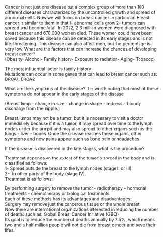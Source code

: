 Cancer is not just one disease but a complex group of more than 100 different diseases characterized by the uncontrolled growth and spread of abnormal cells. Now we will focus on breast cancer in particular. Breast cancer is similar to them in that 1- abnormal cells grow 2- tumors can spread and become fatal. In 2022, 2.3 million women were diagnosed with breast cancer and 670,000 women died. These women could have been saved because this disease can be detected in its early stages and is not life-threatening. This disease can also affect men, but the percentage is very low. What are the factors that can increase the chances of developing breast cancer?  
(Obesity- Alcohol- Family history- Exposure to radiation- Aging- Tobacco)

The most influential factor is family history  
Mutations can occur in some genes that can lead to breast cancer such as: BRCA1, BRCA2

What are the symptoms of the disease? It is worth noting that most of these symptoms do not appear in the early stages of the disease

(Breast lump \- change in size \- change in shape \- redness \- bloody discharge from the nipple.)

Breast lumps may not be a tumor, but it is necessary to visit a doctor immediately because if it is a tumor, it may spread over time to the lymph nodes under the armpit and may also spread to other organs such as the lungs \- liver \- bones. Once the disease reaches these organs, other symptoms and new pains appear such as bone pain or headaches

If the disease is discovered in the late stages, what is the procedure?

Treatment depends on the extent of the tumor's spread in the body and is classified as follows:  
1- Spread outside the breast to the lymph nodes (stage II or III)  
2- To other parts of the body (stage IV).  
Treatment is as follows:

By performing surgery to remove the tumor \- radiotherapy \- hormonal treatments \- chemotherapy or biological treatments  
Each of these methods has its advantages and disadvantages:  
Surgery may remove just the cancerous tissue or the whole breast  
Now there are international organizations interested in reducing the number of deaths such as: Global Breast Cancer Initiative (GBCI)  
Its goal is to reduce the number of deaths annually by 2.5%, which means two and a half million people will not die from breast cancer and save their lifes.
